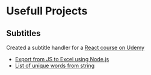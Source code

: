 # Usefull Projects

## Subtitles 
Created a subtitle handler for a [React course on Udemy](https://www.udemy.com/course/the-ultimate-react-course/learn/lecture/35882526#search)

* [Export from JS to Excel using Node.js]()
* [List of unique words from string]()
